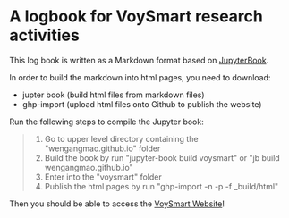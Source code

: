 # A logbook for VoySmart research activities


This log book is written as a Markdown format based on [JupyterBook](https://jupyterbook.org/start/your-first-book.html).

In order to build the markdown into html pages, you need to download:
- jupter book (build html files from markdown files)
- ghp-import  (upload html files onto Github to publish the website)

Run the following steps to compile the Jupyter book:

> 1. Go to upper level directory containing the "wengangmao.github.io" folder
> 2. Build the book by run "jupyter-book build voysmart" or "jb build wengangmao.github.io"
> 3. Enter into the "voysmart" folder
> 4. Publish the html pages by run "ghp-import -n -p -f _build/html"

Then you should be able to access the [VoySmart Website](https://wengangmao.github.io/contents/home.html)!